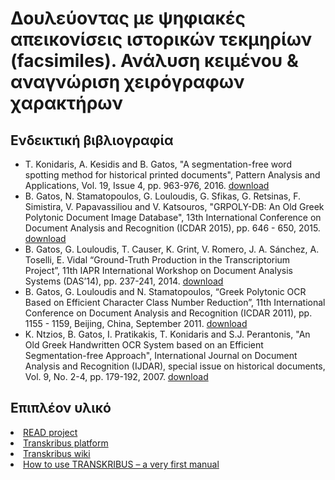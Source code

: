 <h1>Δουλεύοντας με ψηφιακές απεικονίσεις ιστορικών τεκμηρίων (facsimiles). Ανάλυση κειμένου & αναγνώριση χειρόγραφων χαρακτήρων  </h1>


<h2>Ενδεικτική βιβλιογραφία </h2><lb/>

<ul>
<li>T. Konidaris, A. Kesidis and B. Gatos, "A segmentation-free word spotting method for historical printed documents",  Pattern Analysis and Applications, Vol. 19, Issue 4, pp. 963-976, 2016. <a href="http://users.iit.demokritos.gr/~bgat/PAA_Konidaris_2016.pdf">download</a></li>

<li>B. Gatos, N. Stamatopoulos, G. Louloudis, G. Sfikas, G. Retsinas, F. Simistira, V. Papavassiliou and V. Katsouros, "GRPOLY-DB: An Old Greek Polytonic Document Image Database", 13th International Conference on Document Analysis and Recognition (ICDAR 2015), pp. 646 - 650, 2015. <a href="http://users.iit.demokritos.gr/~bgat/ICDAR2015_gatos.pdf">download</a></li>

<li>B. Gatos, G. Louloudis, T. Causer, K. Grint, V. Romero, J. A. Sánchez, A. Toselli, E. Vidal “Ground-Truth Production in the Transcriptorium Project”, 11th IAPR International Workshop on Document Analysis Systems (DAS’14), pp. 237-241, 2014. <a href="http://users.iit.demokritos.gr/~bgat/Das2014_groundtruth.pdf">download</a></li>

<li>B. Gatos, G. Louloudis and N. Stamatopoulos, “Greek Polytonic OCR Based on Efficient Character Class Number Reduction”, 11th International Conference on Document Analysis and Recognition (ICDAR 2011), pp. 1155 - 1159, Beijing, China, September 2011. <a href="http://users.iit.demokritos.gr/~bgat/ICDAR2011_Polytonic.pdf">download</a></li>

<li>K. Ntzios, B. Gatos, I. Pratikakis, T. Konidaris and S.J. Perantonis, "An Old Greek Handwritten OCR System based on an Efficient Segmentation-free Approach", International Journal on Document Analysis and Recognition (IJDAR), special issue on historical documents, Vol. 9, No. 2-4, pp. 179-192, 2007. <a href="http://users.iit.demokritos.gr/~bgat/IJDAR_Ntzios.pdf">download</a></li>



</ul>

<h2>Επιπλέον υλικό </h2>
<li><a href="https://read.transkribus.eu">READ project</a></li>

<li><a href="https://transkribus.eu/Transkribus/">Transkribus platform</a></li>


<li><a href="https://transkribus.eu/wiki/index.php/Main_Page">Transkribus wiki</a></li>
<li><a href="https://transkribus.eu/Transkribus/docs/How%20to%20use%20TRANSKRIBUS-0.1.7.pdf">How to use TRANSKRIBUS – a
very first manual</a></li>
